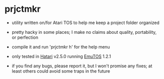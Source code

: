 # prjctmkr

- utility written on/for Atari TOS to help me keep a project folder organized
- pretty hacky in some places; I make no claims about quality, portability, or perfection
- compile it and run 'prjctmkr h' for the help menu

- only tested in [Hatari](https://hatari.tuxfamily.org/) v2.5.0 running [EmuTOS](https://emutos.sourceforge.io/) 1.2.1
- if you find any bugs, please report it, but I won't promise any fixes; at least others could avoid some traps in the future
